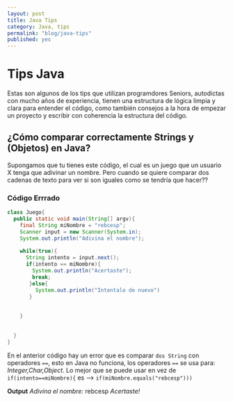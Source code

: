 ```yaml
---
layout: post
title: Java Tips
category: Java, tips
permalink: "blog/java-tips"
published: yes
---
```


# Tips Java 


Estas son algunos de los tips que utilizan programdores Seniors, autodictas con mucho años de experiencia,  tienen una estructura de lógica limpia y clara para entender el código, como también consejos a la hora de empezar un proyecto y escribir con coherencia la estructura del código.


## ¿Cómo comparar correctamente Strings y (Objetos) en Java?

Supongamos que tu tienes este código, el cual es un juego que un usuario X tenga que adivinar un nombre. Pero cuando se quiere comparar dos cadenas de texto para ver si son iguales como se tendría que hacer??

### Código Errrado

```java
class Juego{
  public static void main(String[] argv){
    final String miNombre = "rebcesp";
    Scanner input = new Scanner(System.in);
    System.out.println("Adivina el nombre");
    
    while(true){
      String intento = input.next();
      if(intento == miNombre){
        System.out.println("Acertaste");
        break;
       }else{
         System.out.println("Intentalo de nuevo")
       }
    
    
    }
    
    
  }
}

```
En el anterior código hay un error que es comparar `dos String` con operadores `==`, esto en Java no funciona, los operadores `==` se usa para: _Integer,Char,Object_.
Lo mejor que se puede usar en vez de `if(intento==miNombre){` es --> `if(miNombre.equals("rebcesp")))`

**Output**
_Adivina el nombre:_
rebcesp
_Acertaste!_


